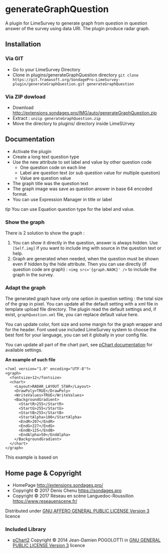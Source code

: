 generateGraphQuestion
=====================

A plugin for LimeSurvey to generate graph from question in question answer of the survey using data URI. The plugin produce radar graph.

## Installation

### Via GIT
- Go to your LimeSurvey Directory
- Clone in plugins/generateGraphQuestion directory `git clone https://git.framasoft.org/SondagePro-LimeSurvey-plugin/generateGraphQuestion.git generateGraphQuestion`

### Via ZIP dowload
- Download <http://extensions.sondages.pro/IMG/auto/generateGraphQuestion.zip>
- Extract : `unzip generateGraphQuestion.zip`
- Move the directory to  plugins/ directory inside LimeSUrvey


## Documentation
- Activate the plugin
- Create a long text question type
- Use the new attribute to set label and value by other question code
    - One question code on each line
    - Label are question text (or sub question value for multiple question)
    - Value are question value
- The graph title was the question text
- The graph image was save as question answer in base 64 encoded format.
- You can use Expression Manager in title or label

_tip_ You can use Equation question type for the label and value.

### Show the graph

There is 2 solution to show the graph :

1. You can show it directly in the question, answer is always hidden.
   Use `[Self.img]` if you want to include img with source in the question text or help.
2. Graph are generated when needed, when the question must be shown even if hidden by the hide attribute.
   Then you can use directly (if question code are graph) : `<img src='{graph.NAOK}' />` to include the graph in the survey.

### Adapt the graph

The generated graph have only one option in question setting : the total size of the grap in pixel.
You can update all the default setting with a xml file in template upload file directory.
The plugin read the default settings and, if exist, `graphQuestion.xml` file, you can replace default value here.

You can update color, font size and some margin for the graph wrapper and for the header. Font used use included LimeSurvey system to choose the best font for your language, you can set it globally in your config file.

You can update all part of the chart part, see [pChart documentation](http://wiki.pchart.net/doc.draw.radar.html) for available settings.

**An example of such file**

````
<?xml version="1.0" encoding="UTF-8"?>
<graph>
  <fontsize>12</fontsize>
  <chart>
    <Layout>RADAR_LAYOUT_STAR</Layout>
    <DrawPoly>TRUE</DrawPoly>
    <WriteValues>TRUE</WriteValues>
    <BackgroundGradient>
      <StartR>255</StartR>
      <StartG>255</StartG>
      <StartB>255</StartB>
      <StartAlpha>100</StartAlpha>
      <EndR>207</EndR>
      <EndG>227</EndG>
      <EndB>125</EndB>
      <EndAlpha>50</EndAlpha>
    </BackgroundGradient>
  </chart>
</graph>
````

This example is based on
## Home page & Copyright
- HomePage <http://extensions.sondages.pro/>
- Copyright © 2017 Denis Chenu <https://sondages.pro>
- Copyright © 2017 Réseau en scène Languedoc-Roussillon <https://www.reseauenscene.fr/>

Distributed under [GNU AFFERO GENERAL PUBLIC LICENSE Version 3](http://www.gnu.org/licenses/agpl.txt) licence

### Included Library
- [pChart2](http://www.pchart.net) Copyright © 2014 Jean-Damien POGOLOTTI in [GNU GENERAL PUBLIC LICENSE Version 3](http://www.gnu.org/licenses/gpl.txt) licence
